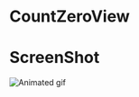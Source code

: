 CountZeroView
=============


# ScreenShot

![Animated gif][1]

















[1]: http://img0.ph.126.net/j4T_RrGLO6jMKeJn7AoGSw==/6619438231211478276.gif
